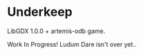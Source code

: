 Underkeep
=========

LibGDX 1.0.0 + artemis-odb game.

Work In Progress! Ludum Dare isn't over yet..

